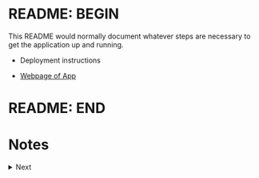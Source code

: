 # README: BEGIN

  This README would normally document whatever steps are necessary to get the
  application up and running.

  * Deployment instructions

  * [Webpage of App](https://all-projects.herokuapp.com/)

# README: END



# Notes

<details><summary>Next</summary>
<p>



## CONFIG MODIFIED
  - production.rb:
  ```ruby
  config.public_file_server.enabled[2lines]
  config.assets.compile
  config.serve_static_assets
  config.force_ssl
  ```

  - application.rb:
  ```ruby
  config.assets.enabled = true
  config.assets.initialize_on_precompile = false
  config.assets.paths << Rails.root.join("app", "assets", "fonts")
  ```

  - /initializers/assets.rb
  ```ruby
  Rails.application.config.assets.precompile = [ Proc.new{ |path| !File.extname(path).in?(%w(.js .css .html .erb .md)) }, /application.(css|js)$/ ]
  Rails.application.config.assets.precompile << Dir.glob(Rails.root.join('app', 'assets', 'thp_projects', '**/*')).grep(/[\W\w]*\.(js|css|png|jpg)$/)
  ```

  - /initializers/figaro.rb
  ```ruby
    # Figaro.require_keys("pusher_app_id", "pusher_key", "pusher_secret")
  ```

## COMMANDS TO RUN
  * rails
  ```bash
  bundle [install|update]
  rails assets:precompile           
  RAILS_ENV=production bundle exec rails assets:precompile
  yes | rm -rf db/migrate/*
  rails db:version (20181206170175 version 1)
  rails db:drop
  rails db:schema:dump
  rails railties:install:migrations
  rails db:schema:load
  rails db:create
  rails db:migrate
  rails db:seeds
  rails db:rollback STEP=3

  rails db:drop
  rails db:create
  rails db:migrate
  rails db:seeds

  rails db:migrate:redo && rails db:reset		#or
  rails db:migrate:reset && rails db:seeds

  db:migrate:reset(db:drop db:create db:migrate)
  db:reset(db:drop db:setup)
  db:setup(db:create db:schema:load db:seed)
  ```
  * assets
  ```bash
  rake assets:clobber
  rake assets:clean
  rake tmp:clear
  rake assets:precompile
  ```

  * heroku
  ```bash
  heroku run rake db:version  
  run heroku pg:reset #=> to drop
  # run heroku run rails --trace db:schema:load DISABLE_DATABASE_ENVIRONMENT_CHECK=1  #first time
  # rake db:schema:load || rake db:structure:load
  run heroku run rails db:migrate
  run heroku run rails db:seed
  #or   run heroku run rails db:migrate && rails db:seed
  ```

  * figaro
  ```bash
  bundle exec figaro help heroku:set
  bundle exec figaro heroku:set -e production
  bundle exec figaro heroku:set -p config/application_fb.yml
  ```

## GEMS USED
  ```ruby
  gem 'font-awesome-sass'           
  gem "bulma-rails"                 
  gem 'bootstrap-sass'    		      

  gem 'sinatra'                     
  gem 'devise'
  gem 'twitter'
  gem "google_drive"                
  gem 'gmail'                       

  gem 'pry'                         
  gem 'json'                        
  gem 'csv'                         
  gem 'roo'                         

  gem 'rspec'                       

  gem 'sprockets'                   

  gem 'rails-latex'                 

  gem 'geocoder'                     #or gem 'google-maps'
  gem 'paper-pdf-parser'

  gem 'activerecord-diff'           
  gem 'differ'                      

  gem "figaro"			                
  gem "koala"			                   #gem facebook

  gem 'pry'                	        
  gem 'watir'                       
  gem 'nokogiri'


  gem 'jquery-rails', '4.3.1'       #uselfull(assets) can't be delete

  gem 'rails', '~> 5.1.4'           # Bundle edge Rails instead: gem 'rails', github: 'rails/rails'
  gem 'pg', '~> 0.18'               # Use postgresql as the database for Active Record
  gem 'puma', '~> 3.7'              # Use Puma as the app server

  gem 'sass-rails', '~> 5.0'        # Use SCSS for stylesheets
  gem 'uglifier', '>= 1.3.0'        # Use Uglifier as compressor for JavaScript assets
  gem 'coffee-rails', '~> 4.2'      # Use CoffeeScript for .coffee assets and views

  gem 'turbolinks', '~> 5'          # Turbolinks makes navigating your web application faster.
  gem 'jbuilder', '~> 2.5'          # Build JSON APIs with ease.
  ```


## ENGINES
  - [je_me_presente](https://github.com/souyahibou/all-projects/tree/master/engines/thp/week/4/day/2/je_me_presente)
  - [movie_maker](https://github.com/souyahibou/all-projects/engines/thp/week/4/day/2/movie_maker)
  - [re_former](https://github.com/souyahibou/all-projects/tree/master/engines/thp/week/4/day/2/re_former)

  - [the_gossip_project](https://github.com/souyahibou/all-projects/tree/master/engines/thp/week/4/day/3/the_gossip_project)
  - [thp_moussaillons (bootstrap)](https://github.com/souyahibou/all-projects/tree/master/engines/thp/week/4/day/3/thp_moussaillons)

  - [base_de_donnees](https://github.com/souyahibou/all-projects/tree/master/engines/thp/week/4/day/4/base_de_donnees)

  - [univers_response (bootstrap-sass)](https://github.com/souyahibou/all-projects/tree/master/engines/thp/week/5/day/2/univers_response)

  - [reservation](https://github.com/souyahibou/all-projects/tree/master/engines/thp/week/5/day/4/courses)
  - [usine](https://github.com/souyahibou/all-projects/tree/master/engines/thp/week/5/day/4/usine)
  - [generate](https://github.com/souyahibou/all-projects/tree/master/engines/thp/week/5/day/4/generate)
  - [courses](https://github.com/souyahibou/all-projects/tree/master/engines/thp/week/5/day/4/courses)

  - [eventbrite](https://github.com/souyahibou/all-projects/tree/master/engines/thp/week/5/day/5/eventbrite)

  - [reservation_vol (faker)](https://github.com/souyahibou/all-projects/tree/master/engines/thp/week/6/day/1/reservation_vol)

  - [devise_demo ("devise", "delayed_job_active_record", ("jquery-turbolinks", "bootstrap-sass", "coffee-rails"))](https://github.com/souyahibou/all-projects/tree/master/engines/thp/week/6/day/2/devise_demo)
  - [home_page ("devise", "delayed_job_active_record", "jquery-turbolinks", "bootstrap-sass", "faker", "bcrypt")](https://github.com/souyahibou/all-projects/tree/master/engines/thp/week/6/day/2/home_page)
  - [twitter_bis (twitter, bootstrap-sass)](https://github.com/souyahibou/all-projects/tree/master/engines/thp/week/6/day/4/twitter_bis)


  - [formulaire_stylay("devise", "devise-i18n", pipeline("sass-rails", "uglifier", "coffee-rails"), "turbolinks")](https://github.com/souyahibou/all-projects/tree/master/engines/thp/week/7/day/2/formulaire_stylay)
  - [email_viewer ("sass-rails", "turbolinks")   ](https://github.com/souyahibou/all-projects/tree/master/engines/thp/week/9/day/3/email_viewer)



```ruby
  42 JeMePresente::Engine    
  42 MovieMaker::Engine   
  42 ReFormer::Engine    

  43 TheGossipProject::Engine    
  43 ThpMoussaillons::Engine     

  44 BaseDeDonnees::Engine     

  52 UniversResponse::Engine     

  54 Reservation::Engine     
  54 Usine::Engine     
  54 Generate::Engine    
  54 Courses::Engine     

  55 Eventbrite::Engine    

  61 ReservationVol::Engine    

  62 DeviseDemo::Engine    
  62 HomePage::Engine    
  64 TwitterBis::Engine    

  72 FormulaireStylay::Engine    
  93 EmailViewer::Engine    
```

## SERVICES
```ruby
TheHackingProject::S2DecouverteRuby::J1InitRuby::ChiffreDeCesar.new.chiffre_de_cesar("test", 27)
TheHackingProject::S2DecouverteRuby::J1InitRuby::CompterLesMots.new.jean_michel_data(corpus, dictionary)
TheHackingProject::S2DecouverteRuby::J1InitRuby::StockPicker.new.trader_du_dimanche([1,14,23,1,4,8,5,12])
TheHackingProject::S2DecouverteRuby::J1InitRuby::SumOfMultiples.new.sum_of_multiples(\*multiples, nbr_begin, nbr_end)

TheHackingProject::S2DecouverteRuby::J2Rspec::P00Hello::Hello.new.run_spec
TheHackingProject::S2DecouverteRuby::J2Rspec::P01Temperature::Temperature.new.run_temperature_spec
TheHackingProject::S2DecouverteRuby::J2Rspec::P02Calculator::Calculator.new.run_spec
TheHackingProject::S2DecouverteRuby::J2Rspec::P03SimonSays::SimonSays.new.run_spec
TheHackingProject::S2DecouverteRuby::J2Rspec::P04PigLatin::PigLatin.new.run_spec
TheHackingProject::S2DecouverteRuby::J2Rspec::P05BookTitles::Book.new.run_spec
TheHackingProject::S2DecouverteRuby::J2Rspec::P06Timer::Timer.new.run_spec

TheHackingProject::S2DecouverteRuby::J4Nokogiri::Projet::Incubateurs.new.incubateurs
TheHackingProject::S2DecouverteRuby::J4Nokogiri::Projet::ObscurTrader.new.obscur_trader
TheHackingProject::S2DecouverteRuby::J4Nokogiri::Projet::RouteMairie.new.perform

TheHackingProject::S2DecouverteRuby::J5Watir::WatirGoogle.new.perform

TheHackingProject::S3RubyIntermediaire::J1Excel::Spreadsheets.new.perform
TheHackingProject::S3RubyIntermediaire::J1Excel::FormatJsonCsv.new.perform

TheHackingProject::S3RubyIntermediaire::J2EnvoiEmails::ProjetTotal.new.perform

TheHackingProject::S3RubyIntermediaire::J3Poo::Hi.run!
TheHackingProject::S3RubyIntermediaire::J3Poo::Monkey.new.perform
TheHackingProject::S3RubyIntermediaire::J3Poo::OrangeTree.new.perform
TheHackingProject::S3RubyIntermediaire::J3Poo::ScrabbleWord.new.perform
TheHackingProject::S3RubyIntermediaire::J3Poo::Superhero.new

TheHackingProject::S3RubyIntermediaire::J4TicTacToe::ProjetTicTacToe.new.perform


SpecialProjects::ColorNames.new.color_by_names
SpecialProjects::FormatContact.new.perform
SpecialProjects::FormatKeysEnv.new.perform
SpecialProjects::ScrapCadremploi.new.perform
SpecialProjects::ScrapCajStage.new.perform
SpecialProjects::ScrapCarrierInfo.new.perform
SpecialProjects::ScrapCdiscount.new.perform
SpecialProjects::ScrapImageHtmlTag.new.perform
SpecialProjects::ScrapJournalDuNet.new.perform
SpecialProjects::ScrapSlackMbr.new.perform
SpecialProjects::ScrapUsineDigital.new.perform


ScrapFbPros.new.perform
ScrapGoogleCal.new.perform
ScrapUrlsPros.new.perform
```
## JOBS

## TASKS
- lib/tasks/scheduler.rake
  Can be used by heroku scheduler:

  ```bash
  bundle exec rake job
  bundle exec rake test
  bundle exec rake service_for_url
  bundle exec rake service_for_ids
  bundle exec rake first_connexion
  ```
## SYSTEM DEPENDENCIES
    1. Rails 5.0.1
    2. LaTeX
    3. PostgreSQL
    4. Watir webdriver
    5. buildpacks on heroku prod
    6. heroku config

## HOW TO RUN APP
    1. bundle install && bundle update
    2. rails assets:preccompile
    3. rails db:create
    4. rails db:migrate
    5. rails db:seed
    6. rails s
    7. Enjoy


## BE CAREFUL BY FILE ADDED IN GIT IGNORE
  ```git
  # Ignore bundler config.
  /.bundle

  # Ignore all logfiles and tempfiles.
  /log/*
  /tmp/*
  !/log/.keep
  !/tmp/.keep

  /node_modules
  /yarn-error.log

  .byebug_history

  #Ignore data generated
  *.csv
  *.xlsx


  # Ignore sensible data use figaro to push into heroku
  /config/application.yml
  /config/application_fb.yml
  /public/assets/pictures
  /app/assets/zizani/*

  #THP

  !/app/services/the_hacking_project
  /app/services/the_hacking_project/*
  !/app/services/the_hacking_project/s2_decouverte_ruby
  !/app/services/the_hacking_project/s2_decouverte_ruby/**/*

  !/app/services/the_hacking_project/s3_ruby_intermediaire
  !/app/services/the_hacking_project/s3_ruby_intermediaire/*
  !/app/services/the_hacking_project/s3_ruby_intermediaire/j3_poo/*
  !/app/services/the_hacking_project/s3_ruby_intermediaire/j4_tic_tac_toe/*


  /app/services/the_hacking_project/s3_ruby_intermediaire/j1_excel/*
  !/app/services/the_hacking_project/s3_ruby_intermediaire/j1_excel/format_json_csv.rb
  !/app/services/the_hacking_project/s3_ruby_intermediaire/j1_excel/spreadsheets.rb

  /app/services/the_hacking_project/s3_ruby_intermediaire/j2_envoi_emails/*
  !/app/services/the_hacking_project/s3_ruby_intermediaire/j2_envoi_emails/projet_total.rb
  ```

## ENVIRONMENT VARIABLES
  ```ruby
    ENV["FACEBOOK_scopes_auths1"]
    ENV["FACEBOOK_scopes_auths2"]
    ENV["FACEBOOK_redirect_uri"]

    ENV["FIRST_USER_TOKEN"]
    ENV["FIRST_APP_TOKEN"]
    ENV["FIRST_APP_ID"]
    ENV["app_id"]
    ENV["app_name"]
    ENV["app_token"]
    ENV["client_id"]
    ENV["client_token"]
    ENV["secret_id"]
    ENV["token"]

    ENV["SPREADSHEET_SCRAPPING_FB_EVENTS"]
    ENV["SPEADSHEET_SCRAPPING_URLS"]
    ENV["SPEADSHEET_LIENS_ET_IDS"]

    ENV["consumer_key"]
    ENV["consumer_secret"]
    ENV["access_token"]
    ENV["access_token_secret"]

    ENV["LOCAL_OR_HEROKU"]

    ENV["GOOGLE_client_id"]
    ENV["GOOGLE_client_secret"]
    ENV["GOOGLE_refresh_token"]
    ENV["GOOGLE_redirect_uri"]

    ENV["FACEBOOK_EMAIL"]
    ENV["FACEBOOK_MDP"]
  ```

## HOW TO ADD NEW PROJECT


#### make interface for each project
    1. with some initial configuration and données d'entrées if needed
    2. with description of project
    3. principal features gems configuration paths associées au project/fichier to ignore
    4. add features to more configure project ex: scrap only 2 page instead of 48(all page) or until stop activate
**************************************************************************************
#### Procédure pour chaque nouveau projet
    1. modify controller => add action or controller action
    2. add ruby code in service folder if needed
    3. add view with same name of the action
    4. define route associated with the view and the action controller
    5. add project on index of projects in home view
    6. complete readme.md for how to use app && what is the app && how app is build && how long taking && ext. config
**************************************************************************************




## DESCRIPTION OF EACH PROJECTS

### Le Projet ScrapImageHtmlTag:   Le 15/07/2018
Ce script permet à partir d'une Url d'un site donnée:
    1. de récupérer les Url des valise HTML img
    2. de les télécharger dans un dossier images crée si non-éxistant
      ```
        def initialize              #contient les entrées/reglages à paramétrer
        def get_html(url)           #récupère le code source HTML de l'URL
        def parse_html(html)        #récupère les information HTML spécifié
        def downloader(url, paths)  #télécharge les images à partir des URL got
        def test_response(resp)     #non utilisé
        def perform                 #éxécution du script
      ```
    3. ajouter le dossier des images au git ignore
    4. Gems/Objects used:  ['net/http' , 'nokogiri']/[Dir, File]

-------------------------------------------------------------------------------------
<!-- ### Le projet ScrapSlackMbr: Le 19/07/2018
* Ce script permet de récupérer les informations et images de tous les membres du slack THP:
1. récupère le pseudo/nom-prénom/statut/identifiant/url_images depuis le jobboard slack THP
2. sauvegarde le résultat en base de données et export dans un fichier de format csv avec une éxécution de Commande bash %x!cmd!

3. ajouter le dossier images_slack au git ignore
4. Gems/Object useed: [Watir PG CSV Net::HTTP]/[Proc Struct File Rails URI Dir]

  def Scrap_members_from_board
  def save_on_database_and_csv_file(tab_membre)
  def downloading_images_members
                        ScrapUrlsPros.set_browser_session
                        ScrapImageHtmlTag.downloader
5. files generated: dossier contenant images_slack et fichier csb mbrs slack.csv
6. a faire gerer les quelque bug de scrap()/faire method initialize avec IOput/parametre app/view/controller pour récupérer des arguments de fct°
```bash
"Completed 500 Internal Server Error in 59168ms
Selenium::WebDriver::Error::StaleElementReferenceError (The element reference of <a class="c-unified_member c-unified_member--large c-unified_member--linked member_preview_link focus-ring" href="/team/U76U5TEVB"> is stale; either the element is no longer attached to the DOM, it is not in the current frame context, or the document has been refreshed):"
to solve with on error resume next
``` -->
-------------------------------------------------------------------------------------
### Le projet CV:   Le ../../2018
Cette configuration permet de generer un pdf à partir d'un fichier latex et de l'afficher:

#### Rails-latex:
  - 1. intaller une distribution latex dans l'OS
  - 2. Gemfile: 	gem 'rails-latex'
  - 3. Configuration:Add to `config\initializers\mime_types.rb`  this=> ```ruby Mime::Type.register "application/pdf", :pdf, ['text/pdf'], ['pdf']```
  - 4. Add in layout:	  `app\views\layouts\application.pdf.erbtex` ex:=> ```ruby <% @latex_config={:parse_runs => 3} %> \n <%= yield %>```
  - 5. Add in action:	`app\controllers\projects_controller.rb`  ex:=> ```ruby render action: 'cv', :layout => 'application'#, formats: [:pdf]```
  - 7. Definir route:       `config\routes.rb` ex:=>  ```ruby get 'projects/cv' => 'projects#cv', as: :cv```
  - 8. Implémenter LaTeX code: `app\views\projects\File.pdf.erb`  ex:=> cv.pdf.erb    
                    ```
                    \documentclass[12pt]{article}
                      \begin{document}
                        Hello world!
                      \end{document}
                    ```
#### To build on Heroku:
  - 9.  Fork or not buildpack: https://github.com/Thermondo/heroku-buildpack-tex
  - 10. add bldpck herokuapp:  heroku buildpacks:add git://github.com/Thermondo/heroku-buildpack-tex.git  or https://github.com/souyahibou/heroku-buildpack-tex
  - 11. create texlive.profile    download original config from repo [unecessary because already exist]
  - 12. create texlive.packages   add from(echo or vim) bash all app latex code packages depedencies ex: moderncv babel textcase
  - 13. create texlive.repository add tex repo ex: ftp://tug.org/historic/systems/texlive/2017/tlnet-final [unecessary if! last year is set]
  - 14. be careful to the extern links.
  - 15. Implement to heroku:    git add .     git commit     git push heroku master
  - 16. Enjoy
  - 00. to test if package are available: run after one build of buildpacks in heroku: heroku run bash then tlmgr install pckgeslist
  - 00. packages used in my project: moderncv babel textcase textpos multirow xargs psnfss tools graphics enumitem etoolbox unicode-math microtype fontspec xcolor pgf lipsum xkeyval greek-fontenc greek-inputenc environ latexmk collection-bibtexextra collection-langgerman collection-xetex collection-fontsrecommended fontawesome ifsym tocloft

-------------------------------------------------------------------------------------
### Le projet program_scrap_carrierinfo:   Le 30/08/2018
 Ce script permet de scrapper toutes les ESN/SSII de francecdu site carrier-info:


-------------------------------------------------------------------------------------
### Le projet program_scrap_usine_digital:   Le 03/09/2018
 Ce script permet de scrapper toutes les starups de france du site usine digitale:


-------------------------------------------------------------------------------------
### Le projet program_scrap_journal_du_net:   Le 03/09/2018
 Ce script permet de scrapper toutes les VCs de france du site journal du net:


















-------------------------------------------------------------------------------------
### Le projet program scrap urls pro:   redigé Le 10/09/2018
 Ce script permet de copier le contenu des sites d'un site, de l'enregistrer(spreadsheet), et comparer(entre 2 copie):

1. **PARAMÈTRE**
    - **Gem** : "googleauth", "watir", "google_drive", 'nokogiri', "koala", "differ"
    - **Buildpacks**: "google chrome", "Selenium chromedriver","Ruby(Bundler)oR"
    - **Class**: "ScrapUrlsPros", "attr_accessor", "Hash", "scan(Regx)", "gsub"
    - **Notes**:
    - **données in/out**: données dans spreadsheets  
    ```ruby
    ENV["SPREADSHEET_SCRAPPING_FB_EVENTS"]
    ENV["SPEADSHEET_SCRAPPING_URLS"]
    ENV["SPEADSHEET_LIENS_ET_IDS"]
    ENV["LOCAL_OR_HEROKU"]
    ENV["GOOGLE_CHROME_BIN"]
    ENV["GOOGLE_client_id"]
    ENV["GOOGLE_client_secret"]
    ENV["GOOGLE_refresh_token"]
    ENV["GOOGLE_redirect_uri"]
    ```
2. **DURÉE**

3. **DESCRIPTION**
    ```ruby
      perform
               tab = [];
               list_urls = get_all_professors_urls
               tab = scrap_links_for_all_webpages(list_urls);
               comp_data_in_SpreadSheet(tab);
               save_from_on_GoogleDrive(tab);
               return tab;
    ```
    - 1. récupération des urls de site à scrapper
    - 2. récupérations des copies de pages de chaque sites
    - 3. compare si les copies sont identique au précédent  enregistrement en base
    - 4. sauvegarde toute les copies des pages en base


4. **METHODES**
    - config
        ```ruby
        set_google_drive_session  #connexion_to_GoogleDrive
        set_browser_session       #exe  new_browser
        set_first_connexion       #activate_first_connexion_GoogleDrive(GgDrv): connexion_to_GoogleDrive("first")
        set_refresh_connexion     #Pour reactiver la connection GgDrv ifnot first time: connexion_to_GoogleDrive("refresh")
        initialize                #set all configurations externes(keys(GoogleDrive)), des nom&&nombre des colonnes

        public
          scrap_links_for_all_webpages    #exe scrap_soft_link or scrap_hard_links and return one tab of hash
          scrap_soft_link(link)           #use nokogiri
          scrap_hard_links()              #use watir
          scrap_justdancewithlife_link(link) #use watir specificly for extact data in googleagenda

          get_all_professors_urls               #recupere les urls a scraper dans un spreadsheets
          comp_data_in_SpreadSheet(table_data)  #test if one scrap has change(new event) and return table_data modified or not if has some change
          save_from_on_GoogleDrive(table_data)  #save tab of hash in spreadsheets(only the new hash(lines(event)) if not first time)

        private
          new_browser                             #configuration de watir en local ou heroku return un navigateur            
          connexion_to_GoogleDrive(type_connex)   #configuration de la connexion à google drive
          column_code_of_hash_keys                #attribution des code colonne pour spreadsheet pour each key
          ```


-------------------------------------------------------------------------------------
### Le projet program scrap fb pro:   redigé Le 10/09/2018
 Ce script permet de recupérer les datas d'events de groupe fb via FB API, de l'enregistrer(spreadsheet), et comparer(entre 2 requete):

1. **PARAMÈTRE**
    - **Gem** : "Koala", "ActiveRecord", "FBGraph"
    - **Buildpacks**: 0
    - **Class**: "ScrapUrlsPros", "ScrapFbPros", "attr_accessor", "Hash", Time
    - **Notes**:
    - **données in/out**:
    - **fields_of_events**:   data expected on the fb request
    - **database_of_events**: un model Evenement
    ```ruby
    ENV["token"]
    ENV["SPEADSHEET_LIENS_ET_IDS"]
    [ ENV["FIRST_APP_ID"],   ENV["FACEBOOK_redirect_uri"], ENV["FACEBOOK_scopes_auths2"]
      ENV["FACEBOOK_EMAIL"], ENV["FACEBOOK_MDP"],          ENV["FACEBOOK_redirect_uri"]   ]
    ```
2. **DURÉE**

3. **DESCRIPTION**
    ```ruby
    perform
        groups = get_all_facebook_groups                                #get all group ids
        scrap_events_facebook_groups(groups, @database_of_events)       #extraction data request & save
        compare_datas_in_database(@database_of_events)                  #edit/update the events status
        @tab                                                            #allow to print the database
    ```

4. **METHODES**
    - config
        ```bash
        rails generate model Evenement  event_id    event_name      event_start_time      event_end_time      event_description      event_place_id      event_place_name      event_place_location_data      change      event_place_city      event_place_country      event_place_latitude      event_place_longitude      event_place_street      event_place_zip      event_event_times_data      event_owner_name      event_photos_images      last_date      groupe_id    origin_base  event_owner_id    changements origin_base:string:index
        ```
    - add into model:
        ```ruby
            require 'active_record/diff'
            class Evenement < ApplicationRecord
                include ActiveRecord::Diff
                validates_uniqueness_of :event_id, scope: [:origin_base]
            end
        ```
        ```ruby
          initialize                #set all config externes(keys(Fbgraphtoken),database), des nom&&nombre champs,msgs

          public
              get_all_facebook_groups
              compare_datas_in_database
              scrap_events_facebook_groups
              perform               #modified or not if has some change
          private
              #`get_access_token    #connec fb from browser to get token by uri generated, temp save in ENV var`      
          ```


-------------------------------------------------------------------------------------
### Le projet program scrap google pro:   redigé Le 10/09/2018
* Ce script permet de recupérer les datas d'events de calendrier google, make clean, de l'enregistrer(en base)

1. **PARAMÈTRE**
    - **Gem** : "Koala", "ActiveRecord", "FBGraph", "Geocoder"
    - **Buildpacks**: 0
    - **Class**: "ScrapUrlsPros", "Proc", "Sleep", "Hash", Date, Struct, Time
    - **Notes**:
    - **données in/out**:
    - **database_model**: un model EvenementGoogle

2. **DURÉE**

3. **DESCRIPTION**
    - perform
        ```ruby
        groups = get_all_facebook_groups                                #get all group ids
        scrap_events_facebook_groups(groups, @database_of_events)       #extraction data request & save
        compare_datas_in_database(@database_of_events)                  #edit/update the events status
        @tab                                                            #allow to print the database
        ```
4. **METHODES**
    - config
        `rails generate model EvenementGoogle site heure titre date lieu map description`

        ```ruby
        public
            get_google_links
            scrap_google_calendar links
            scrap_events_facebook_groups
            save_in_database(@database_model)
            @all_events
            data_enrichment
        ```








----------------------------------------------------------------------------------------
## HARD CONFIRUGATION USES FOR THIS THIS BIG PROJECT "ALL-PROJECTS"
### To complete push on heroku:			
* 1. install Yarn
* 2. set/add in config\application.rb => config.assets.initialize_on_precompile = false
* 3. run command : RAILS_ENV=production bundle exec rake assets:precompile
* 4. git commit -a -m "msg"
* 5. git push heroku master
* 6. heroku open

..............................................................................
### configuration of heroku Tex buildpacks
 (see ressources, packages and dependencies)

+ ftp://tug.org/historic/systems/texlive/2017/tlnet-final/archive/
+ https://www.ctan.org/pkg/
+ https://www.tug.org/pipermail/tex-live/2012-August.txt
+ http://distrib-coffee.ipsl.jussieu.fr/pub/mirrors/ctan/systems/texlive/tlnet/tlpkg/texlive.tlpdb   list of pckges collections
+ https://devcenter.heroku.com/articles/dynos

..............................................................................
### configuration of heroku: Procfile
 the file is only needed if your run heroku localy otherwise heroku generate this file automatically if not exit with a maj and sans ext.
_Delete or implement this file, do not leave this file empty_
- 1. Procfile in root directory: ex:=> web: bundle exec puma -t 5:5 -p ${PORT:-3000} -e ${RACK_ENV:-development}
- 2. Rails s -e production

..............................................................................
### configuration of heroku watir buildpacks
  (need of google chrome, selenium driver [and ruby(bundler)])

+ https://github.com/souyahibou/heroku-buildpack-google-chrome
+ https://github.com/souyahibou/heroku-buildpack-chromedriver
+ https://github.com/souyahibou/heroku-buildpack-ruby



..............................................................................
### configuration of facebook program
#### Démarche pour récupérer les événements sur facebook:
* étape n°0 :avoir les variable d'environnement définies
* étape n°1 :récupérer/Avoir un token valide:                     ScrapFbPros.new.get_token(ou par un autre moyen possible)
* étape n°2 :créer une table de BDD suivant le modèle Evenement   rails db:create
* étape n°3 :Lancer le programme principal:                       ScrapFbPros.new.perform


#### pour récupérer un token via ScrapFbPros.new.get_token:
  ```ruby
  1 mettre ses identifiant Facebook
              ENV["FACEBOOK_EMAIL"]
              ENV["FACEBOOK_MDP"]
  2 copié le nouveau token et remplacer l'ancien token de la variable environnement ENV["token"] par le nouveau token récupéré. Ce token est valide pendant 6mois.
              2 bis possibilité d'utiliser le token disponible via l'interface API graph facebook, celui-ci est valide pendant 1 heure.'
  ```





----------------------------------------------------------------------------------------
##	MEMO FOR SOME TOOLS AND APPLICATIONS

* HEROKU
  - Basics:
    ```bash
    heroku create
    git push heroku master
    heroku open
    ```
  - See the logs:
    ```bash
    heroku logs
    heroku logs -n 200                              display nbr lines
    heroku logs --tail                              logs in real time
    heroku logs --dyno (router|web|worker)          to filter
    heroku logs --source app                        to filter

    heroku ps[:scale web=1]                         to see/set procfile
    ```
  - Run the app locally:
    ```
    which psql                                      check if postgresql is installed
    bundle install
    bundle exec rake db:create db:migrate
    [npm install]                                   seems useless
    touch Procfile
    echo "web: bundle exec puma -t 5:5 -p ${PORT:-3000} -e ${RACK_ENV:-development}" >> Profile
    heroku local web
    Open http://localhost:5000
      then other times
        bundle install
        heroku local
        Open http://localhost:5000
    heroku addons:create
    heroku addons
    heroku addons:open
    ```
  - Consoles:
    ```bash
    heroku run rails console
    heroku run bash

    heroku config
    heroku config:set VAR=val

    heroku run rake db:migrate          to connect to the database
    heroku pg
    heroku pg:psql
    ```


* AJAX
    - https://launchschool.com/blog/the-detailed-guide-on-how-ajax-works-with-ruby-on-rails
    - https://medium.com/backticks-tildes/unobtrusive-javascript-in-rails-c37fc757d8b1






----------------------------------------------------------------------------------------
##	SOME CONFIGURATIONS AND NOTES USEFUL FOR WINDOWS SUBSYSTEM LINUX

* Linux subsystem Configuation:
  - https://www.mirrorcommunications.com/blog/how-to-install-ruby-on-rails-on-windows-10-with-postgresql
	- https://medium.com/@colinrubbert/installing-ruby-on-rails-in-windows-10-w-bash-postgresql-e48e55954fbf

* Setting Up Ruby
	- Installing the Ruby Dependencies:
		- sudo apt-get update
		- sudo apt-get install git-core curl zlib1g-dev build-essential libssl-dev libreadline-dev libyaml-dev libsqlite3-dev sqlite3 libxml2-dev libxslt1-dev libcurl4-openssl-dev python-software-properties libffi-dev

	- Install Ruby using rbenv:
		- cd
		- git clone https://github.com/rbenv/rbenv.git ~/.rbenv
		- echo 'export PATH="$HOME/.rbenv/bin:$PATH"' >> ~/.bashrc
		- echo 'eval "$(rbenv init -)"' >> ~/.bashrc
		- exec $SHELL

		- git clone https://github.com/rbenv/ruby-build.git ~/.rbenv/plugins/ruby-build
		- echo 'export PATH="$HOME/.rbenv/plugins/ruby-build/bin:$PATH"' >> ~/.bashrc
		- exec $SHELL

		- rbenv install 2.5.1
		- rbenv global 2.5.1
		- ruby -v

	- Installing Bundler:
		- gem install bundler

	- Configuring Git:

	- Setting up and installing Rails
		- First install NodeJS:
		- Now install Rails(rbenv):
			- gem install rails -v 5.2.0
			- rbenv rehash

	- Setting Up PostgreSQL:			sudo apt-get install libpq-dev

	- Note..:
		- you can run chmod +t -R ~/.bundle and that should fix the permissions errors and let you finish the bundle install for your Rails app.
		- config database.yml pg for each new app

* Heroku
	- to install
		- curl https://cli-assets.heroku.com/install-ubuntu.sh | sh
		- heroku --version
		- heroku login

	- to unistall
		- rm /usr/local/bin/heroku
		- rm -rf /usr/local/lib/heroku /usr/local/heroku
		- rm -rf ~/.local/share/heroku ~/.cache/heroku

* Other config
  - to set automatic opening of a link from linux bash
    - [export BROWSER='/mnt/c/Program Files (x86)/Opera/launcher.exe']    in linux subsytem
    - [echo "export BROWSER='/mnt/c/Program Files (x86)/Opera/launcher.exe'" >> ~/.bashrc] semems useless




----------------------------------------------------------------------------------------------------------
## Tuto: How to load an html svg css or any other file

1. a). rename the file: logo.svg to => \_logo.html.erb              b). use under main html view: ```ruby <%= render :partial => 'path/logo' %>```
2. a). see below ↓ [inner controller]						                    b). use under main html view: ```ruby <%= svg 'logo' %>```
      ```ruby
      def svg(name)
        file_path = "#{Rails.root}/app/assets/images/#{name}.svg"   #or another path
      	return File.read(file_path).html_safe if File.exists?(file_path)
      	'(not found)'
      end
      ```





------------------------------------------------------------------------------------------------------------
## Congigution Nom de domaine OVH HEROKU

* Configuration Redirection de nom de domaine

https://jibai31.wordpress.com/2015/01/29/host-your-ovh-domain-on-heroku-dns-config/

1. Set your A record to one of Heroku’s IPs
    - nslookup yourappname.herokuapp.com
    - Now in OVH, add an A record for your root domain (example.com) pointing to this IP:	example.com | A | 54.243.167.174
    - On Heroku, don’t forget to declare your root domain:	$ heroku domains:add example.com

2. Declare an app subdomain
    - Now add a CNAME record for app subdomain, pointing to your Heroku app (mind the final dot):	app.example.com | CNAME | yourappname.herokuapp.com.
    - And don’t forget to declare the subdomain on Heroku:	 $ heroku domains:add app.example.com

3. Change your www subdomain to be an alias of app subdomain
    - Now make sure your www CNAME points to the app subdomain:	www.example.com | CNAME | app.example.com.
    - And don’t forget to declare the subdomain on Heroku:	 $ heroku domains:add www.example.com

4. Config allproject: force an application to use SSL/TLS
    - uncomment  config.force_ssl = true  in config/environments/production.rb   to have SSL in ovh

5. Infos
    - un CNAME sur un root est "interdit"
    - OVH n'assure pas de SSL sur les redirections
    - Empoisonnement du cache DNS => dnssec(solve)









----------------------------------------------------------------------------------------------------------------------

## Configuration Engine App

### Engine APP
  1. Run `rails plugin new engine_name --mountable`
      - add isolate_namespace Blorgh   to    lib/blorgh/engine.rb (Usefull: allows Blorgh::Article instead of Article)
      - add to lib/blorgh.rb  require "blorgh/engine"
  2. Delete TODO occurences && Implement specs attributes in blorgh.gemspec
  3. Add gems dependancies
      - add `s.add_dependency 'gem-name', 'version'` in enginename.gemspec
      - add `require 'gem-name'` in /lib/enginename.rb
  4. Run `bundle install`
  5. Implement engine app across directories
      - models: rails g model arg1 arg2 ...  || /!\\  module namespace
      - routes: 1rst: "root to:"  2nd: other routes  3rd: custom routes. /!\ mount priority
      - controllers: /!\\ model namespace
      - views: /!\\ paths. Rewrite/Adapt paths in layouts. Rewrite paths in rendering methods.
      - db: Rewrite db/migrate(=>class Create**EngineName**Models) &&  => create_table :**engine_name_**\models && file=> ...\_create_**engine_name_**models.rb ), tablename, model)
      - seeds: wrap code by module namespace
  6. Add `require_dependency "engine_name/application_controller"` in each controllers to avoid to load the file of the main app
  7. Add main_app.main_app_path or main_app.root_path if needed
  8. For add devise:
    - Installation
      - add gem into gemspec
        ```ruby
        Gem::Specification.new do |s|
          s.add_dependency "devise"
        end
        ```
      - Import or Generate the config files : `rails generate devise:install`
      - And generate a model if you need to : `rails generate devise MODEL`
    - Configurations
      - set Devise.router_name in config/initializers/devise.rb with the mountable engine's named-route
        ```ruby
        Devise.setup do |config|
          config.router_name = :engine_name
        end
        ```
      - set the Devise helper in routes.rb with `isolate_namespace` used : `devise_for :users, class_name: "EngineName::Controller", module: :devise`
      - Set this in config/initializers/devise.rb. For Devise's controllers to inherit from engine's and not the main controller
        ```ruby
        Devise.setup do |config|
          config.parent_controller = 'MyEngine::ApplicationController'
        end
        ```
      - Add `require 'devise'` to lib/my_engine.rb
      - Set the layout for specific Devise controllers using a callback in lib/my_engine.rb if needed
      ```ruby
      module MyEngine
        class Engine < ::Rails::Engine
          config.to_prepare do
            Devise::SessionsController.layout "layout_for_sessions_controller"
          end
        end
      end
      ```
  9. Add in /lib/engine_name/engine.rb. To avoid to run engine_name:install:migrations
    ```ruby
    initializer :append_migrations do |app|
      unless app.root.to_s.match(root.to_s)
        config.paths["db/migrate"].expanded.each do |p|
          app.config.paths["db/migrate"] << p
        end
      end
    end
    ```

### Main APP
  1. add engines folders to a root_path (inner engines or lib folders)
  2. add gem 'engine_name', path: 'engines/engine_name'         to gemfile of the main app containing the engine
  3. add mount GemName::Engine, at: "/engine_name_engine", as: 'engine_name_engine'    to config/routes.rb to the main app containing the engine
  4. add in seeds.rb EngineName::Engine.load_seed   if needed
  5. add engine_name.articles_path or engine_name.engine_routes_path or engine_name.root_path if needed
  5. run bundle	from main app
  6. run rails engine_name:install:migrations or railties:install:migrations(+all engines)  unless config already set in engine.rb
  7. run rails db:migrate [SCOPE=blorgh]



* Main APP to: => Engine APP
  - transform an app to an engine two ways(1: hard refactoring, 2:rebegin with engine new )
  - engine routes from main app:  blorgh.articles_path and vice versa main app root inner engine: main_app.root_path

* Configuring gem specifications
```ruby
Gem::Specification.new do |s|
  s.name        = 'example'                                #required	This gem's name
  s.version     = '0.1.0'                                  #required	gem's version
  s.licenses    = ['MIT']                                  #recommended The license for this gem
  s.summary     = "This is an example!"                    #required	short gem's descp.(gem list -d)
  s.description = "Much longer explanation of the example!"#recommended  A long gem description(>summary)
  s.authors     = ["Ruby Coder"]                           #recommended	 array list of authors.
  s.email       = 'rubycoder@example.com'                  #recommended	 A contact email address for this gem
  s.files       = ["lib/example.rb"]                       #required     Files included in this gem
  s.files       = Dir["{app,config,db,lib}/**/*", "MIT-LICENSE", "Rakefile", "README.md"]
  s.homepage    = 'https://rubygems.org/gems/example'     #recommended		The URL of this gem's home page
  s.metadata    = { "source_code_uri" => "https://github.com/example/example" }  #recommended	  holds extra data for this gem
  s.description = <<-EOF
    Rake is a Make-like program implemented in Ruby. Tasks and
    dependencies are specified in standard Ruby syntax.
  EOF
  s.metadata = {     metadata: Hash object,Strings(Keys(max:128 bytes),Values(max:1024 bytes)) in UTF-8 format
    "changelog_uri"     => "https://example.com/user/bestgemever/CHANGELOG.md",
    "documentation_uri" => "https://www.example.info/gems/bestgemever/0.0.1",
    "homepage_uri"      => "https://bestgemever.example.io",
    "mailing_list_uri"  => "https://groups.example.com/bestgemever",
    "source_code_uri"   => "https://example.com/user/bestgemever",
    "wiki_uri"          => "https://example.com/user/bestgemever/wiki"
  }
  spec.author = 'John Jones'                              #recommended  Singular writer for authors
  spec.email = ['jack@example.com', 'jill@example.com']
  spec.licenses = ['MIT', 'GPL-2.0']
  spec.add_development_dependency 'example', '~> 1.1', '>= 1.1.4'
  spec.add_runtime_dependency 'example', '~> 1.1', '>= 1.1.4'
  s.add_dependency "rails", "~> 5.1.6", ">= 5.1.6.1"
  spec.extra_rdoc_files = ['README', 'doc/user-guide.txt']#optional  to add to RDoc(no code file,infos(txt)
  spec.post_install_message = "Thanks for installing!"    #optional  A msg displayed after gem installation
  spec.requirements << 'libmagick, v6.0'
  spec.requirements << 'A good graphics card' 	          #optional	Lists the external(to RubyGems) requirements
end
```




----------------------------------------------------------------------------------------------------------------------
<!-- ## Other
### filtered files
#### git filter-branch --force --index-filter 'git rm --cached --ignore-unmatch path/sensitive_data.js' --prune-empty --tag-name-filter cat -- --all
+ engines/thp/week/6/day/2/home_page/config/initializers/devise.rb
+ engines/thp/week/7/day/2/formulaire_stylay/config/initializers/devise.rb
+ app/assets/zizani/config.json
+ public/assets/config*
+ config/application_fb.yml
+ config/application.yml
+ /engines/thp/week/6/day/4/twitter_bis/app/services/twitter_bis/send_tweet.rb
+ /engines/thp/week/6/day/4/twitter_bis/config/application.yml
+ app/assets/zizani/Replace_project/file.txt
+ app/assets/zizani/pictures/Capture du 2018-04-28 07-43-35.png
+ app/assets/zizani/pictures/Capture du 2018-04-28 07-44-08.png
+ app/assets/zizani/pictures/PhotoCV1.jpg
+ public/*
 -->

























----------------------------------------------------------------------------------------
----------------------------------------------------------------------------------------
----------------------------------------------------------------------------------------
## USELESS CAN BE DELETED


### Comments of each projects

#### Various Projects

1. used for some rendering tests
2. useless script getting data from some website
    - **using**: googleauth, watir, nokogiri, differ, Regex, ruby(hash, array, ENV, ... )+++
    - **must**:(watir webdriver setled, browser, model)		
    ~~partiel~~
3. useless script getting data from some google calendar well-structured
    - **using**:  ActiveRecord, Geocoder, ruby(Proc, Sleep, Hash, Date, Struct, Time)
    - **must**:(model created)
    ~~partiel~~
4. useless script getting data from Facebook API  
    - **using**: Koala, ActiveRecord, Hash, Time
    - **must**:(API connection, model created)
      ~~partiel~~
5. useless script parsing data from pdf catalog
    - **using**: gem (pdf-reader, PG(dynamicly)), ruby(File, struct)
    - **must**:(PG connection)
    ~~partiel~~
6. 1srt script: useless 2 scripts getting data from Cdiscount website
    - **using**: Nokogiri, CSV, ruby(Array of Hashs)
    - **must**: (CSV file for save)
    ~~partiel~~ (script works well)
7. conversion tableau csv/excel into contact VCF
    - **using**: Roo, Ruby(File)
    - **must**:(fichier source, Fichier final)
    ~~partiel~~
8. conversion variable ENV inner application.yml into in inline format for heroku
    - **using**: ruby(Regex, File)
    - **must**:(fichier source, Fichier final)
~~partiel~~
9. Complete App: Litle Calculator
    - **using**: template(css/js/html) /without layout
    - **must**:
    complete:
10. script getting data form multipage website
    - **using**: Nokogiri, CSV
    - **must**:(final file)
    ~~partiel~~(works locally, not display in prod)
11. Page displaying a Map of the World
    - **using**: Google Map API, html, js
    - **must**: API_key, JQuery
    complete
12. Page display pdf CV by direct live complitaion in latex
    - **using**: gem 'rails-latex'
    - **must**: (buildpack-tex(heroku)/latex installed, config textlive.profile)
    complete
13. Page displaying color classed(by names/groups)
    - **using**: ruby(hasches, regex)
    complete
14. useless script getting all images from a website
    - **using**: Nokogiri, net/http, ruby(Dir, File, URI)
    - **must**: config initialize(xpath, filtre, dossier, url_com, url)
    partial
15. useless script for getting data from slack
    - **using** watir, PG, CSV, Net:HTTP, ruby(Proc, Struct, File, Rails, URI, Dir)
    - **must**: database, file final, directory destination
    partial
16. script getting data from pages of website
    - **using**: Nokogiri, URI, CSV, File, ruby(Regex)
    - **must**:(final save file)
    partial: works locally(build a view)

17. script getting data from pages of website
    - **using**: Nokogiri, URI, CSV, ruby(Regex, File, Exception Handling)
    spécial: fonction decode encrypted email
    - **must**:(final save file)
    partial: works locally(build a view)

18.list of all main html compenents and properties
    - **using**: html

## Thp Projects

Number (week,day)| Description | Tools Used  | Other infos   | See
------------     | ---------- | ------------ | --------------|--------------
01               |  Utilisation de Git       | ------------- | --------------|
02               |  Fake CV                  | HTML, CSS     | --------------| [see](../../tree/master/app/assets/the_hacking_project/W1D2)
03               |  Fake Google Homepage 1   | HTML, CSS     | --------------| [see](../../tree/master/app/assets/the_hacking_project/W1D3)
04               |  Fake Google Homepage 2   | HTML, CSS, JS | --------------| [see](../../tree/master/app/assets/the_hacking_project/W1D4)
05               |                           | ------------- | --------------|
------------     |-------------              | ------------- | --------------|
06               | 4 Ruby Script             | Ruby classes  | --------------| [see](../../tree/master/app/services/the_hacking_project/s2_decouverte_ruby/j1_init_ruby)
07               | 7 Ruby Script && tests    | RSpec         | --------------| [see](../../tree/master/app/services/the_hacking_project/s2_decouverte_ruby/j2_rspec)
08               |                           | ------------- | --------------|
09               | 3 Ruby Scrapping Scripts  | Nokogiri      | --------------| [see](../../tree/master/app/services/the_hacking_project/s2_decouverte_ruby/j4_nokogiri)
10               | 1 Ruby Automation Script  | Watir         | (p)           | [see](../../tree/master/app/services/the_hacking_project/s2_decouverte_ruby/j5_watir)
------------     |------------               | ------------- | --------------|
11               | 2 Back-end Scripts        | json, API Google_drive(gem)/Spreadsheets, File                                	       |  (p) |	[see11]
12               | 1 Ruby Script to send emails  |  gem(gmail Google_drive Nokogiri), ruby(Dir, File, CSV, Exception) ScrapUrlsPros  |  (p) | [see12]
13               | 5 Ruby Scripts 			    |  RSpec, Sinatra, %x!!(bash command), File, Opera	                                      | --- |	[see13]
14               | 1 Ruby POO program       |  Using RSpec,rubyPOO(File)++                                                            | (p) | [see14]
15               |                          | ------------- | -------------- |
------------     |------------              | ------------- | -------------- |
16               |                          | ------------- | -------------- |
17               | 3 Basic Rails Apps 		  |  Engine, Database, MVC | ----- | [see](../../tree/master/engines/thp/week/4/day/2)
18               | 2 Basic Rails Apps		    |  Engine, Database, boostraps, partial view, scaffold, model validation     | --------------| [see18]
19               | 1 Basic Rails Apps 		  |  Engine, Database, Scaffold   | --------------| [see](../../tree/master/engines/thp/week/4/day/2)
20               |                          | ------------- | --------------| --------------
------------     |------------              | ------------- | --------------
21               | Basic authentification Rails App | Engine, Database, boostraps	      |	partial(works /univers_response_engine/sessions/new) | [see21]
22               | same as S5J1 (21)        | --------------| --------------
23               |
24               | 4 Basic Rails Apps 		  | Engine, Activerecord DB       | --------------| [see](../../tree/master/engines/thp/week/5/day/4)
25               | 1 Rails Apps 		        | Engine, Activerecord DB relations | ----------| [see](../../tree/master/engines/thp/week/5/day/5/eventbrite)
------------     |------------              | ------------- | --------------
26               | 1 Rails Apps			        | Engine, Activerecord DB       | /!\-drop>seed-| [see](../../tree/master/engines/thp/week/6/day/1/reservation_vol)
27               | 2 Rails Apps			        | Engine, Devise ,Activerecord DB,bootstrap, pipeline assets(gems) | works | [see](../../tree/master/engines/thp/week/6/day/2)
28               |                          | ------------- | --------------
29               | 1 Ruby Script, 1 RoR App	| Engine, gem(twitter, bootstraps) | must:API_keys (p) 95%	| [see](../../tree/master/engines/thp/week/6/day/4)
30               |                          | ------------- | --------------
------------     |------------              | ------------- | --------------
31               | Youtube Page	remade      | template(HTML/CSS)		        |	Works:50%| [see](../../tree/master/engines/thp/week/7/day/1/youtube)
32               | 1 RoR app		            | Activerecords DB,gem(pipeline tubolinks) | works | [see](../../tree/master/engines/thp/week/7/day/2/formulaire_stylay)
33               | Remaking an Webpage	    | template(HTML) 			          | Works:25%| [see](../../tree/master/engines/thp/week/7/day/3/new_york_times)
34               | Remaking 3 Webpages	    | template(HTML/CSS/JS)         |	Works:13%| [see](../../tree/master/engines/thp/week/7/day/4/landing_pages)
35               |                          | ------------- | --------------
------------     |------------              | ------------- | --------------
36               |                          | ------------- | --------------
37               |                          | ------------- | --------------
38               | 3 interactive page	      |  Template(HTML/CSS/JS), JS 	  | Works:35%| [see](../../tree/master/engines/thp/week/8/day/3)
39               | 1 interactive webpage 	  |  Template(HTML/CSS/SVG), JS(Jquery)| Works:90%| [see](../../tree/master/app/views/projects/thp/week/8/day/4)
40               |                          | ------------- | --------------
------------     |-----------               | ------------- | --------------
41               |                          | ------------- | --------------
42               | A map of the world		    |  Template(HTML), google_map API, Jquery  | --- | [see](../../tree/master/engines/thp/week/9/day/2)
43               | A mail manager 			    |  Engine, database, gem(sass-rails,turbolinks),AJAX | works| [see](../../tree/master/engines/thp/week/9/day/3/email_viewer)
44               |                          | ------------- | --------------
45               |                          | ------------- | --------------


[see11]: ../../tree/master/app/services/the_hacking_project/s3_ruby_intermediaire/j1_excel
[see12]: ../../tree/master/app/services/the_hacking_project/s3_ruby_intermediaire/j2_envoi_emails
[see13]: ../../tree/master/app/services/the_hacking_project/s3_ruby_intermediaire/j3_poo
[see14]: ../../tree/master/app/services/the_hacking_project/s3_ruby_intermediaire/j4_tic_tac_toe
[see18]: ../../tree/master/engines/thp/week/4/day/3
[see21]: ../../tree/master/engines/thp/week/5/day/1



</p>
</details>
